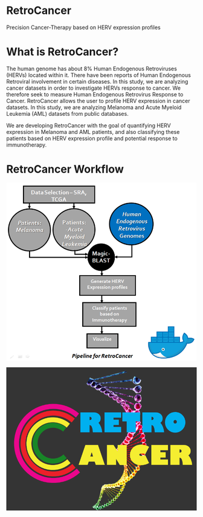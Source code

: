 # RetroCancer

Precision Cancer-Therapy based on HERV expression profiles

# What is RetroCancer?
The human genome has about 8% Human Endogenous Retroviruses (HERVs) located within it. There have been reports of Human Endogenous Retroviral involvement in certain diseases. In this study, we are analyzing cancer datasets in order to investigate HERVs response to cancer. We therefore seek to measure Human Endogenous Retrovirus Response to Cancer. RetroCancer allows the user to profile HERV expression in cancer datasets. In this study, we are analyzing Melanoma and Acute Myeloid Leukemia (AML) datasets from public databases.

We are developing RetroCancer with the goal of quantifying HERV expression in Melanoma and AML patients, and also classifying these patients based on HERV expression profile and potential response to immunotherapy.

# RetroCancer Workflow
![Logo](workflow1.png)

![Logo](retrologo.tif)
